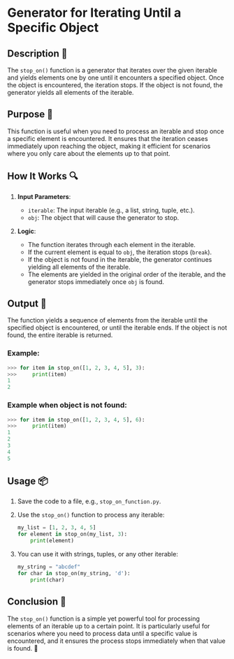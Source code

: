 # Generator for Iterating Until a Specific Object

## Description 📝

The `stop_on()` function is a generator that iterates over the given iterable and yields elements one by one until it encounters a specified object.
Once the object is encountered, the iteration stops.
If the object is not found, the generator yields all elements of the iterable.

## Purpose 🎯

This function is useful when you need to process an iterable and stop once a specific element is encountered.
It ensures that the iteration ceases immediately upon reaching the object, making it efficient for scenarios where you only care about the elements up to that point.

## How It Works 🔍

1. **Input Parameters**:

    - `iterable`: The input iterable (e.g., a list, string, tuple, etc.).
    - `obj`: The object that will cause the generator to stop.

2. **Logic**:
    - The function iterates through each element in the iterable.
    - If the current element is equal to `obj`, the iteration stops (`break`).
    - If the object is not found in the iterable, the generator continues yielding all elements of the iterable.
    - The elements are yielded in the original order of the iterable, and the generator stops immediately once `obj` is found.

## Output 📜

The function yields a sequence of elements from the iterable until the specified object is encountered, or until the iterable ends. If the object is not found, the entire iterable is returned.

### Example:

```python
>>> for item in stop_on([1, 2, 3, 4, 5], 3):
>>>     print(item)
1
2
```

### Example when object is not found:

```python
>>> for item in stop_on([1, 2, 3, 4, 5], 6):
>>>     print(item)
1
2
3
4
5
```

## Usage 📦

1. Save the code to a file, e.g., `stop_on_function.py`.
2. Use the `stop_on()` function to process any iterable:

    ```python
    my_list = [1, 2, 3, 4, 5]
    for element in stop_on(my_list, 3):
        print(element)
    ```

3. You can use it with strings, tuples, or any other iterable:
    ```python
    my_string = "abcdef"
    for char in stop_on(my_string, 'd'):
        print(char)
    ```

## Conclusion 🚀

The `stop_on()` function is a simple yet powerful tool for processing elements of an iterable up to a certain point.
It is particularly useful for scenarios where you need to process data until a specific value is encountered, and it ensures the process stops immediately when that value is found. 🌟

